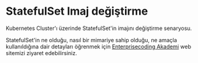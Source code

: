 # StatefulSet Imaj değiştirme
Kubernetes Cluster'ı üzerinde StatefulSet'in imajını değiştirme senaryosu.

StatefulSet'in ne olduğu, nasıl bir mimariye sahip olduğu, ne amaçla kullanıldığına dair detayları öğrenmek için [Enterprisecoding Akademi](http://akademi.enterprisecoding.com/) web sitemizi ziyaret edebilirsiniz.
